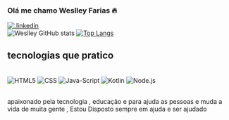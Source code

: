 ### Olá me chamo Weslley Farias 🔥

[![.linkedin](https://img.shields.io/badge/LinkedIn-0077B5?style=for-the-badge&logo=linkedin&logoColor=white)](https://https://www.linkedin.com/in/weslley-goncalves-f/)</br>
![Weslley GitHub stats](https://github-readme-stats.vercel.app/api?username=NovoDevelop&show_icons=true&theme=dracula)
[![Top Langs](https://github-readme-stats.vercel.app/api/top-langs/?username=NovoDevelop&langs_count=8)](https://github.com//github-readme-stats)


## tecnologias que pratico 

<div style="display: inline_block"></br>
    <img   align="center"  alt= "HTML5" src = "https://img.shields.io/badge/HTML5-E34F26?style=for-the-badge&logo=html5&logoColor=white"/>
    <img   align="center"  alt= "CSS" src =  "https://img.shields.io/badge/CSS3-1572B6?style=for-the-badge&logo=css3&logoColor=white"/>
     <img   align="center"  alt= "Java-Script" src = "https://img.shields.io/badge/JavaScript-323330?style=for-the-badge&logo=javascript&logoColor=F7DF1E" />
      <img   align="center"  alt= "Kotlin" src = "https://img.shields.io/badge/Kotlin-0095D5?&style=for-the-badge&logo=kotlin&logoColor=white" />
      <img   align="center"  alt= "Node.js" src = "https://img.shields.io/badge/Node.js-43853D?style=for-the-badge&logo=node.js&logoColor=white" />
</div></br>

apaixonado pela tecnologia , educação e para  ajuda as pessoas e muda a vida de muita gente , Estou Disposto sempre em ajuda e ser ajudado 
